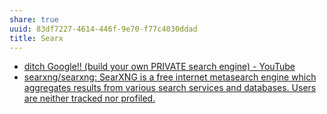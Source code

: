 ```yaml
---
share: true
uuid: 83df7227-4614-446f-9e70-f77c4030ddad
title: Searx
---
```

* [ditch Google!! (build your own PRIVATE search engine) - YouTube](https://www.youtube.com/watch?v=ifT6npY39Dw)
* [searxng/searxng: SearXNG is a free internet metasearch engine which aggregates results from various search services and databases. Users are neither tracked nor profiled.](https://github.com/searxng/searxng)